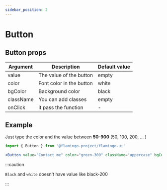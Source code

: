 ```yaml
---
sidebar_position: 2
---
```


# Button

## Button props

|   **Argument**   |  **Description** | **Default value** | 
|--------------|------------|----------|
|  value        |  The value of the button    | empty       | 
|  color        |  Font color in the button    | white      |
|  bgColor      |  Background color   | black       | 
| className | You can add classes | empty|
|onClick | it pass the function | - |

## Example

Just type the color and the value between **50-900** (50, 100, 200, ... )

```jsx 
import { Button } from '@flamingo-project/flamingo-ui'

<Button value="Contact me" color="green-300" className="uppercase" bgColor="red-500"/>
```


:::caution

`Black` and `white` doesn't have value like black-200 

:::